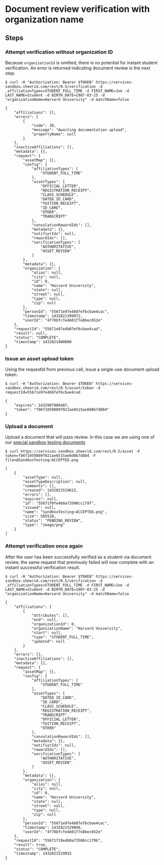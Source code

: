 # Document review verification with organization name

## Steps

### Attempt verification without organization ID

Because `organizationId` is omitted, there is no potential for instant student verification. An error is returned indicating document review is the next step.

    $ curl -H "Authorization: Bearer $TOKEN" https://services-sandbox.sheerid.com/rest/0.5/verification -d _affiliationTypes=STUDENT_FULL_TIME -d FIRST_NAME=Joe -d LAST_NAME=Student -d BIRTH_DATE=1987-03-25 -d "organizationName=Harvard University" -d matchName=false
    
    {
        "affiliations": [],
        "errors": [
            {
                "code": 39,
                "message": "Awaiting documentation upload",
                "propertyName": null
            }
        ],
        "inactiveAffiliations": [],
        "metadata": {},
        "request": {
            "assetMap": {},
            "config": {
                "affiliationTypes": [
                    "STUDENT_FULL_TIME"
                ],
                "assetTypes": [
                    "OFFICIAL_LETTER",
                    "REGISTRATION_RECEIPT",
                    "CLASS_SCHEDULE",
                    "DATED_ID_CARD",
                    "TUITION_RECEIPT",
                    "ID_CARD",
                    "OTHER",
                    "TRANSCRIPT"
                ],
                "consolationRewardIds": [],
                "metadata": {},
                "notifierIds": null,
                "rewardIds": [],
                "verificationTypes": [
                    "AUTHORITATIVE",
                    "ASSET_REVIEW"
                ]
            },
            "metadata": {},
            "organization": {
                "alias": null,
                "city": null,
                "id": 0,
                "name": "Harvard University",
                "state": null,
                "street": null,
                "type": null,
                "zip": null
            },
            "personId": "55671e97e4b07ef6cbae4cac",
            "timestamp": 1432821399972,
            "userId": "4f70bfcfe4b01f7e8bec652e"
        },
        "requestId": "55671e97e4b07ef6cbae4cad",
        "result": null,
        "status": "COMPLETE",
        "timestamp": 1432821400000
    }

### Issue an asset upload token

Using the requestId from previous call, issue a single-use document upload token.

    $ curl -H "Authorization: Bearer $TOKEN" https://services-sandbox.sheerid.com/rest/0.5/asset/token -d requestId=55671e97e4b07ef6cbae4cad
    
    {
        "expires": 1432907806487,
        "token": "f86f1059809f021ae6515ae0d0b7d884"
    }

### Upload a document

Upload a document that will pass review. In this case we are using one of our [special sandbox testing documents](http://developer.sheerid.com/autoreview.html)

    $ curl https://services-sandbox.sheerid.com/rest/0.5/asset -F token=f86f1059809f021ae6515ae0d0b7d884 -F file=@SandboxTesting~ACCEPTED.png 
    
    [
        {
            "assetType": null,
            "assetTypeDescription": null,
            "comments": [],
            "created": 1432821519622,
            "errors": [],
            "expires": null,
            "id": "55671f0fe4b0a73500cc1797",
            "issued": null,
            "name": "SandboxTesting~ACCEPTED.png",
            "size": 505520,
            "status": "PENDING_REVIEW",
            "type": "image/png"
        }
    ]

### Attempt verification once again

After the user has been successfully verified as a student via document review, the same request that previously failed will now complete with an instant successful verification result.

    $ curl -H "Authorization: Bearer $TOKEN" https://services-sandbox.sheerid.com/rest/0.5/verification -d _affiliationTypes=STUDENT_FULL_TIME -d FIRST_NAME=Joe -d LAST_NAME=Student -d BIRTH_DATE=1987-03-25 -d "organizationName=Harvard University" -d matchName=false
    
    {
        "affiliations": [
            {
                "attributes": [],
                "end": null,
                "organizationId": 0,
                "organizationName": "Harvard University",
                "start": null,
                "type": "STUDENT_FULL_TIME",
                "updated": null
            }
        ],
        "errors": [],
        "inactiveAffiliations": [],
        "metadata": {},
        "request": {
            "assetMap": {},
            "config": {
                "affiliationTypes": [
                    "STUDENT_FULL_TIME"
                ],
                "assetTypes": [
                    "DATED_ID_CARD",
                    "ID_CARD",
                    "CLASS_SCHEDULE",
                    "REGISTRATION_RECEIPT",
                    "TRANSCRIPT",
                    "OFFICIAL_LETTER",
                    "TUITION_RECEIPT",
                    "OTHER"
                ],
                "consolationRewardIds": [],
                "metadata": {},
                "notifierIds": null,
                "rewardIds": [],
                "verificationTypes": [
                    "AUTHORITATIVE",
                    "ASSET_REVIEW"
                ]
            },
            "metadata": {},
            "organization": {
                "alias": null,
                "city": null,
                "id": 0,
                "name": "Harvard University",
                "state": null,
                "street": null,
                "type": null,
                "zip": null
            },
            "personId": "55671e97e4b07ef6cbae4cac",
            "timestamp": 1432821529896,
            "userId": "4f70bfcfe4b01f7e8bec652e"
        },
        "requestId": "55671f19e4b0a73500cc179b",
        "result": true,
        "status": "COMPLETE",
        "timestamp": 1432821529915
    }
